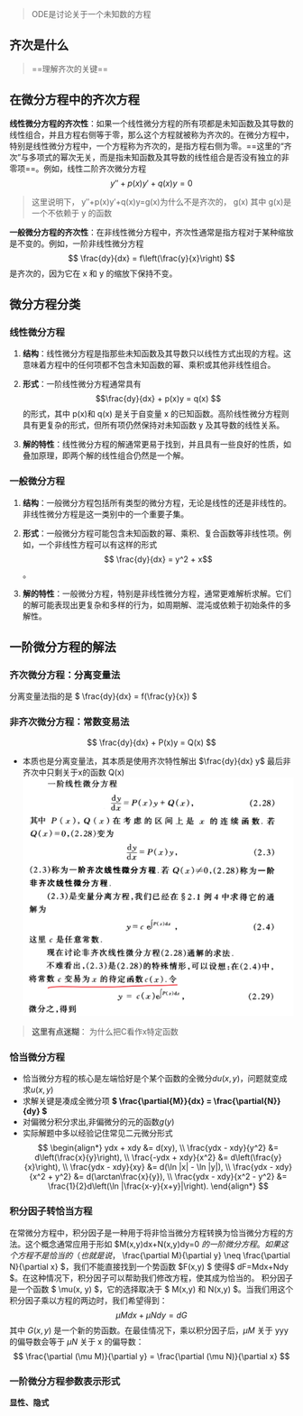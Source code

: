 > ODE是讨论关于一个未知数的方程


## 齐次是什么
> ==理解齐次的关键==

## 在微分方程中的齐次方程

**线性微分方程的齐次性**：如果一个线性微分方程的所有项都是未知函数及其导数的线性组合，并且方程右侧等于零，那么这个方程就被称为齐次的。在微分方程中，特别是线性微分方程中，一个方程称为齐次的，是指方程右侧为零。==这里的“齐次”与多项式的幂次无关，而是指未知函数及其导数的线性组合是否没有独立的非零项==。例如，线性二阶齐次微分方程 $$ y′′+p(x)y′+q(x)y=0 $$ 

> 这里说明下， y′′+p(x)y′+q(x)y\=g(x)为什么不是齐次的，
> g(x) 其中 g(x)是一个不依赖于 y 的函数
    
**一般微分方程的齐次性**：在非线性微分方程中，齐次性通常是指方程对于某种缩放是不变的。例如，一阶非线性微分方程 
$$
\frac{dy}{dx} = f\left(\frac{y}{x}\right) $$ 
是齐次的，因为它在 x 和 y 的缩放下保持不变。

## 微分方程分类
### 线性微分方程

1.  **结构**：线性微分方程是指那些未知函数及其导数只以线性方式出现的方程。这意味着方程中的任何项都不包含未知函数的幂、乘积或其他非线性组合。
    
2.  **形式**：一阶线性微分方程通常具有 $$\frac{dy}{dx} + p(x)y = q(x) $$ 的形式，其中 p(x)和 q(x) 是关于自变量 x 的已知函数。高阶线性微分方程则具有更复杂的形式，但所有项仍然保持对未知函数 y 及其导数的线性关系。
    
3.  **解的特性**：线性微分方程的解通常更易于找到，并且具有一些良好的性质，如叠加原理，即两个解的线性组合仍然是一个解。
    

### 一般微分方程

1.  **结构**：一般微分方程包括所有类型的微分方程，无论是线性的还是非线性的。非线性微分方程是这一类别中的一个重要子集。
    
2.  **形式**：一般微分方程可能包含未知函数的幂、乘积、复合函数等非线性项。例如，一个非线性方程可以有这样的形式$$ \frac{dy}{dx} = y^2 + x$$  。
    
3.  **解的特性**：一般微分方程，特别是非线性微分方程，通常更难解析求解。它们的解可能表现出更复杂和多样的行为，如周期解、混沌或依赖于初始条件的多解性。

## 一阶微分方程的解法
### 齐次微分方程：分离变量法
分离变量法指的是 $ \frac{dy}{dx} = f(\frac{y}{x}) $

### 非齐次微分方程：常数变易法
$$
\frac{dy}{dx} + P(x)y = Q(x)
$$
- 本质也是分离变量法，其本质是使用齐次特性解出 $\frac{dy}{dx}  y$ 最后非齐次中只剩关于x的函数 Q(x)
![Alt text](image.png)
> **这里有点迷糊**： 为什么把C看作x特定函数


### 恰当微分方程
- 恰当微分方程的核心是左端恰好是个某个函数的全微分$du(x,y)$，问题就变成求$u(x,y)$
- 求解关键是凑成全微分项 **$ \frac{\partial{M}}{dx} = \frac{\partial{N}}{dy}  $**
- 对偏微分积分求出,非偏微分的元的函数$g(y)$
- 实际解题中多以经验记住常见二元微分形式
$$
\begin{align*}
ydx + xdy &= d(xy), \\
\frac{ydx - xdy}{y^2} &= d\left(\frac{x}{y}\right), \\
\frac{-ydx + xdy}{x^2} &= d\left(\frac{y}{x}\right), \\
\frac{ydx - xdy}{xy} &= d(\ln |x| - \ln |y|), \\
\frac{ydx - xdy}{x^2 + y^2} &= d(\arctan\frac{x}{y}), \\
\frac{ydx - xdy}{x^2 - y^2} &= \frac{1}{2}d\left(\ln |\frac{x-y}{x+y}|\right).
\end{align*}
$$
### 积分因子转恰当方程
在常微分方程中，积分因子是一种用于将非恰当微分方程转换为恰当微分方程的方法。这个概念通常应用于形如 $M(x,y)dx+N(x,y)dy=0 $的一阶微分方程。如果这个方程不是恰当的（也就是说，$ \frac{\partial M}{\partial y} \neq \frac{\partial N}{\partial x} $，我们不能直接找到一个势函数 $F(x,y) $ 使得$ dF=Mdx+Ndy $。在这种情况下，积分因子可以帮助我们修改方程，使其成为恰当的。
积分因子是一个函数 $ \mu(x, y) $，它的选择取决于 $ M(x,y) 和 N(x,y) $。当我们用这个积分因子乘以方程的两边时，我们希望得到：
$$
\mu M dx + \mu N dy = dG
$$
其中 $G(x,y)$ 是一个新的势函数。在最佳情况下，乘以积分因子后，$\mu M$ 关于 yyy 的偏导数会等于 $\mu N$ 关于 x 的偏导数：
$$
\frac{\partial (\mu M)}{\partial y} = \frac{\partial (\mu N)}{\partial x}
$$
### 一阶微分方程参数表示形式
**显性、隐式**

